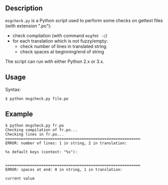 ## Description

`msgcheck.py` is a Python script used to perform some checks on gettext files
(with extension ".po"):

* check compilation (with command `msgfmt -c`)
* for each translation which is not fuzzy/empty:
  * check number of lines in translated string
  * check spaces at beginning/end of string

The script can run with either Python 2.x or 3.x.

## Usage

Syntax:

    $ python msgcheck.py file.po


## Example

    $ python msgcheck.py fr.po
    Checking compilation of fr.po...
    Checking lines in fr.po...
    ============================================================
    ERROR: number of lines: 1 in string, 2 in translation:

    %s default keys (context: "%s"):


    ============================================================
    ERROR: spaces at end: 0 in string, 1 in translation:

    current value
